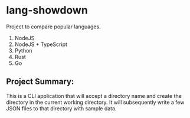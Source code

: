 # lang-showdown
Project to compare popular languages. 
1. NodeJS
2. NodeJS + TypeScript
3. Python
4. Rust
5. Go

## Project Summary:
This is a CLI application that will accept a directory name and create the directory in the current working directory. It will subsequently write a few JSON files to that directory with sample data.
